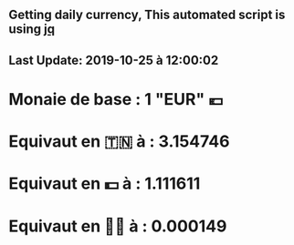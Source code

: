 ## Getting daily currency, This automated script is using [jq](https://stedolan.github.io/jq/)
## Last Update:  2019-10-25 à 12:00:02
 # Monaie de base : 1 "EUR" 💶 
 # Equivaut en 🇹🇳 à :  3.154746 
 # Equivaut en 💵 à : 1.111611
 # Equivaut en 🐱‍💻 à :  0.000149
